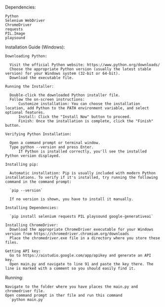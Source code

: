 Dependencies:

    Python
    Selenium WebDriver
    ChromeDriver
    requests
    PIL.Image
    playsound


Installation Guide (Windows):

    Downloading Python:
    
      Visit the official Python website: https://www.python.org/downloads/
      Choose the appropriate Python version (usually the latest stable version) for your Windows system (32-bit or 64-bit).
      Download the executable file.

    Running the Installer:

      Double-click the downloaded Python installer file.
      Follow the on-screen instructions:
          Customize installation: You can choose the installation location, add Python to the PATH environment variable, and select optional features.
          Install: Click the "Install Now" button to proceed.
          Finish: Once the installation is complete, click the "Finish" button.

    Verifying Python Installation:

      Open a command prompt or terminal window.
      Type python --version and press Enter.
          If Python is installed correctly, you'll see the installed Python version displayed.

    Installing pip:

      Automatic installation: Pip is usually included with modern Python installations. To verify if it's installed, try running the following command in the command prompt:
  
      `pip --version`
  
      If no version is shown, you have to install it manually.

    Installing Dependencies:
    
      `pip install selenium requests PIL playsound google-generativeai`

    Installing ChromeDriver:
      Download the appropriate ChromeDriver executable for your Windows version from https://chromedriver.chromium.org/downloads
      Place the chromedriver.exe file in a directory where you store these files.

    Getting API key:
      Go to https://aistudio.google.com/app/apikey and generate an API key.
      Open main.py and navigate to line 91 and paste the key there. The line is marked with a comment so you should easily find it.

Running:

    Navigate to the folder where you have places the main.py and chromedriver file. 
    Open command prompt in ther file and run this command
      `python main.py`
    
          
